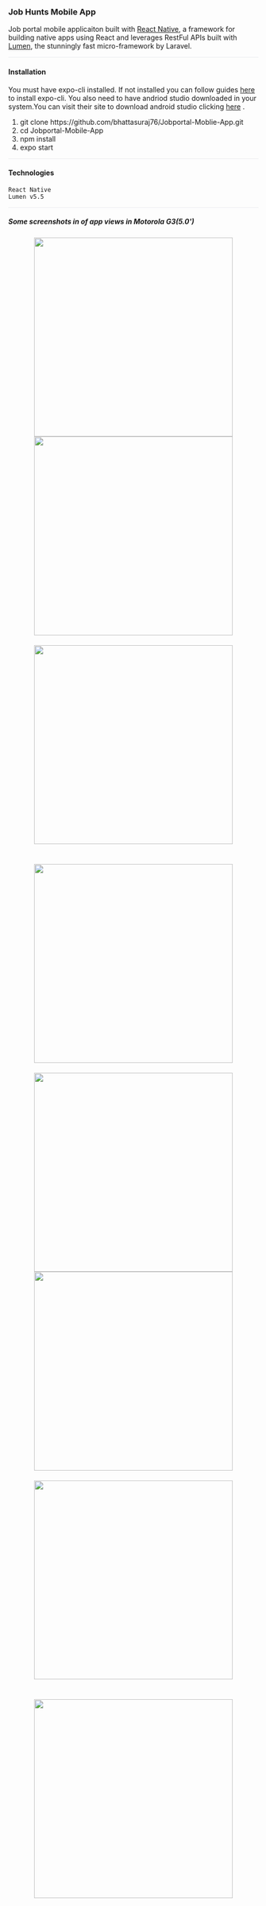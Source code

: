 
### Job Hunts Mobile App

Job portal mobile applicaiton built with [React Native](https://github.com/facebook/react-native), a framework for building native apps using React and leverages RestFul APIs built with [Lumen](https://github.com/laravel/lumen), the stunningly fast micro-framework by Laravel.

<div style="border-bottom: 1px solid #eaecef"></div>

#### Installation
You must have expo-cli installed. If not installed you can follow guides [here](https://docs.expo.io/workflow/expo-cli/) to install expo-cli.
You also need to have andriod studio downloaded in your system.You can visit their site to download android studio clicking [here](https://developer.android.com/studio) .
<ol>
    <li>git clone https://github.com/bhattasuraj76/Jobportal-Moblie-App.git</li>
    <li>cd Jobportal-Mobile-App </li>
    <li>npm install </li>
    <li>expo start</li>
</ol>

<div style="border-bottom: 1px solid #eaecef"></div>

#### Technologies
```
React Native 
Lumen v5.5
```

<div style="border-bottom: 1px solid #eaecef"></div>

##### Some screenshots in of app views in Motorola G3(5.0')  
<div style="display:flex; flex-wrap: wrap; flex-direction: row; justify-content: space-around; align-items: flex-start">
<img src="./assets/default-home.png" width="400" /> 
<img src="./assets/dark-home.png" width="400"/>
<img src="./assets/default-profile.png" width="400" style="margin:20px 0px"/>
<img src="./assets/dark-profile.png" width="400" style="margin:20px 0px"/>
<img src="./assets/profile-guest.png" width="400"/>
<img src="./assets/login.png" width="400"/>
<img src="./assets/search.png" width="400" style="margin:20px 0px"/>
<img src="./assets/loading.png" width="400" style="margin:20px 0px"/>
</div>
